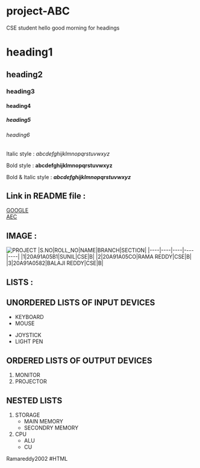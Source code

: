 # project-ABC
CSE student
 hello good morning
 for headings
# heading1
## heading2
### heading3
#### heading4
##### heading5
###### heading6
  Italic style : *abcdefghijklmnopqrstuvwxyz*

  Bold style : **abcdefghijklmnopqrstuvwxyz**

  Bold & Italic style :  ***abcdefghijklmnopqrstuvwxyz***
 
 ## Link in README file :
 [GOOGLE](www.google.com)
 <br/>
 [AEC](www.aec.edu.in)
 
 ## IMAGE :
 ![PROJECT](https://encrypted-tbn0.gstatic.com/images?q=tbn:ANd9GcRg1wXIet8yPoAUZ1jj3BNDUkspa5z9a1owUg&usqp=CAU)
|S.NO|ROLL_NO|NAME|BRANCH|SECTION|
|----|----|----|----|----|
|1|20A91A05B1|SUNIL|CSE|B|
|2|20A91A05CO|RAMA REDDY|CSE|B|
|3|20A91A0582|BALAJI REDDY|CSE|B|

## LISTS :
## UNORDERED LISTS OF INPUT DEVICES 
- KEYBOARD
- MOUSE
* JOYSTICK
* LIGHT PEN

## ORDERED LISTS OF OUTPUT DEVICES
1. MONITOR
2. PROJECTOR

## NESTED LISTS
1. STORAGE
   * MAIN MEMORY
   * SECONDRY MEMORY
2. CPU
   - ALU
   - CU
 
Ramareddy2002
#HTML
